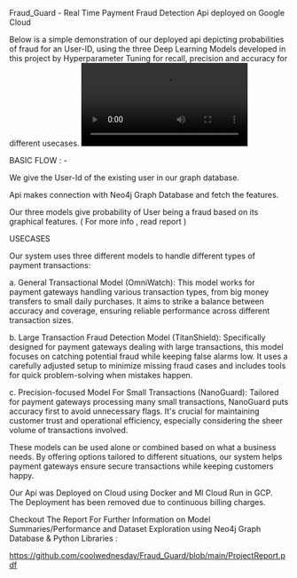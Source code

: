 Fraud_Guard - Real Time Payment Fraud Detection Api deployed on Google Cloud

Below is a simple demonstration of our deployed api depicting probabilities of fraud for an User-ID, using the three Deep Learning Models developed in this project by Hyperparameter Tuning for recall, precision and accuracy for different usecases.
<video src="https://github.com/coolwednesday/Fraud_Guard/assets/98943137/d9531c94-9897-4822-9103-1512a6b8cd0f"/>



BASIC FLOW : -

We give the User-Id of the existing user in our graph database.

Api makes connection with Neo4j Graph Database and fetch the features.

Our three models give probability of User being a fraud based on its graphical features. ( For more info , read report )



USECASES

Our system uses three different models to handle different types of payment transactions:

a. General Transactional Model (OmniWatch): This model works for payment gateways handling various transaction types, from big money transfers to small daily purchases. It aims to strike a balance between accuracy and coverage, ensuring reliable performance across different transaction sizes.

b. Large Transaction Fraud Detection Model (TitanShield): Specifically designed for payment gateways dealing with large transactions, this model focuses on catching potential fraud while keeping false alarms low. It uses a carefully adjusted setup to minimize missing fraud cases and includes tools for quick problem-solving when mistakes happen.

c. Precision-focused Model For Small Transactions (NanoGuard): Tailored for payment gateways processing many small transactions, NanoGuard puts accuracy first to avoid unnecessary flags. It's crucial for maintaining customer trust and operational efficiency, especially considering the sheer volume of transactions involved.

These models can be used alone or combined based on what a business needs. By offering options tailored to different situations, our system helps payment gateways ensure secure transactions while keeping customers happy.



Our Api was Deployed on Cloud using Docker and Ml Cloud Run in GCP. The Deployment has been removed due to continuous billing charges.


Checkout The Report For Further Information on Model Summaries/Performance and Dataset Exploration using Neo4j Graph Database & Python Libraries :

https://github.com/coolwednesday/Fraud_Guard/blob/main/ProjectReport.pdf
